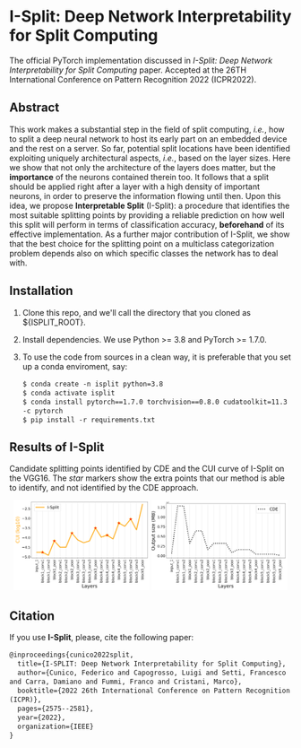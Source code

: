 # I-Split: Deep Network Interpretability for Split Computing #

The official PyTorch implementation discussed in *I-Split: Deep Network Interpretability for Split Computing* paper.
Accepted at the 26TH International Conference on Pattern Recognition 2022 (ICPR2022).

## Abstract ##
This work makes a substantial step in the field of split computing, *i.e.*, how to split a deep neural network to host its early part on an embedded device and the rest on a server. So far, potential split locations have been identified exploiting uniquely architectural aspects, *i.e.*, based on the layer sizes. Here we show that not only the architecture of the layers does matter, but the **importance** of the neurons contained therein too. It follows that a split should be applied right after a layer with a high density of important neurons, in order to preserve the information flowing until then. Upon this idea, we propose **Interpretable Split** (I-Split): a procedure that identifies the most suitable splitting points by providing a reliable prediction on how well this split will perform in terms of classification accuracy, **beforehand** of its effective implementation. As a further major contribution of I-Split, we show that the best choice for the splitting point on a multiclass categorization problem depends also on which specific classes the network has to deal with.

## Installation ##
1. Clone this repo, and we'll call the directory that you cloned as ${ISPLIT_ROOT}.
2. Install dependencies. We use Python >= 3.8 and PyTorch >= 1.7.0.
3. To use the code from sources in a clean way, it is preferable that you set up a conda enviroment, say:

    ```
    $ conda create -n isplit python=3.8
    $ conda activate isplit
    $ conda install pytorch==1.7.0 torchvision==0.8.0 cudatoolkit=11.3 -c pytorch
    $ pip install -r requirements.txt
    ```

## Results of I-Split ##
Candidate splitting points identified by CDE and the CUI curve of I-Split on the VGG16. The *star* markers show the extra points that our method is able to identify, and not identified by the CDE approach.
<p align="center">
  <img src="./expts/VGG_res/i_split_curve.png" width="48%">
  <img src="./expts/VGG_res/output_size_curve.png" width="48%">
</p>

## Citation ##
If you use **I-Split**, please, cite the following paper:
```
@inproceedings{cunico2022split,
  title={I-SPLIT: Deep Network Interpretability for Split Computing},
  author={Cunico, Federico and Capogrosso, Luigi and Setti, Francesco and Carra, Damiano and Fummi, Franco and Cristani, Marco},
  booktitle={2022 26th International Conference on Pattern Recognition (ICPR)},
  pages={2575--2581},
  year={2022},
  organization={IEEE}
}
```

